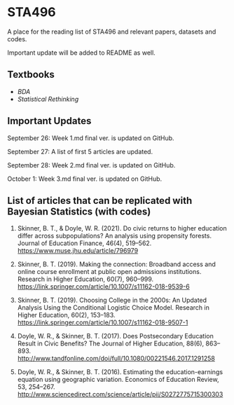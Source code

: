 # STA496
A place for the reading list of STA496 and relevant papers, datasets and codes.

Important update will be added to README as well.

## Textbooks

* _BDA_
* _Statistical Rethinking_

## Important Updates

September 26: Week 1.md final ver. is updated on GitHub.

September 27: A list of first 5 articles are updated.

September 28: Week 2.md final ver. is updated on GitHub.

October 1: Week 3.md final ver. is updated on GitHub.

## List of articles that can be replicated with Bayesian Statistics (with codes)

1. Skinner, B. T., & Doyle, W. R. (2021). Do civic returns to higher education differ across subpopulations? An analysis using propensity forests. Journal of Education Finance, 46(4), 519–562. https://www.muse.jhu.edu/article/796979     

2. Skinner, B. T. (2019). Making the connection: Broadband access and online course enrollment at public open admissions institutions. Research in Higher Education, 60(7), 960–999. https://link.springer.com/article/10.1007/s11162-018-9539-6     

3. Skinner, B. T. (2019). Choosing College in the 2000s: An Updated Analysis Using the Conditional Logistic Choice Model. Research in Higher Education, 60(2), 153–183. https://link.springer.com/article/10.1007/s11162-018-9507-1     

4. Doyle, W. R., & Skinner, B. T. (2017). Does Postsecondary Education Result in Civic Benefits? The Journal of Higher Education, 88(6), 863–893. http://www.tandfonline.com/doi/full/10.1080/00221546.2017.1291258     

5. Doyle, W. R., & Skinner, B. T. (2016). Estimating the education-earnings equation using geographic variation. Economics of Education Review, 53, 254–267. http://www.sciencedirect.com/science/article/pii/S0272775715300303      
